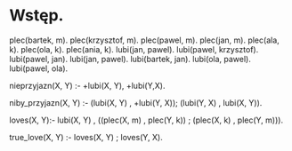 # Wstęp.
plec(bartek, m).
plec(krzysztof, m).
plec(pawel, m).
plec(jan, m).
plec(ala, k).
plec(ola, k).
plec(ania, k).
lubi(jan, pawel).
lubi(pawel, krzysztof).
lubi(pawel, jan).
lubi(jan, pawel).
lubi(bartek, jan).
lubi(ola, pawel).
lubi(pawel, ola).



nieprzyjazn(X, Y) :-
    \+lubi(X, Y),
    \+lubi(Y,X).

niby_przyjazn(X, Y) :-
    (lubi(X, Y) , \+lubi(Y, X));
    (lubi(Y, X) , lubi(X, Y)).

loves(X, Y):-
    lubi(X, Y) , ((plec(X, m) , plec(Y, k)) ; (plec(X, k) , plec(Y, m))).

true_love(X, Y) :-
    loves(X, Y) ; loves(Y, X).
    
    

